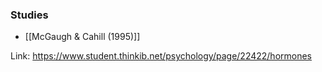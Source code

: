### Studies
- [[McGaugh & Cahill (1995)]]

Link: https://www.student.thinkib.net/psychology/page/22422/hormones